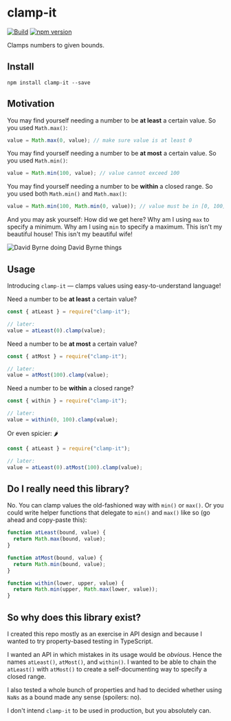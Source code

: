 clamp-it
========

[![Build](https://github.com/eddieantonio/clamp-it/workflows/Build/badge.svg)](https://github.com/eddieantonio/clamp-it/actions?query=workflow%3ABuild)
[![npm version](https://img.shields.io/npm/v/clamp-it)](https://www.npmjs.com/package/clamp-it)

Clamps numbers to given bounds.

Install
-------

    npm install clamp-it --save

Motivation
----------

You may find yourself needing a number to be **at least** a certain
value. So you used `Math.max()`:

```javascript
value = Math.max(0, value); // make sure value is at least 0
```

You may find yourself needing a number to be  **at most** a certain
value. So you used `Math.min()`:

```javascript
value = Math.min(100, value); // value cannot exceed 100
```

You may find yourself needing a number to be **within** a closed range.
So you used both `Math.min()` and `Math.max()`:

```javascript
value = Math.min(100, Math.min(0, value)); // value must be in [0, 100]
```


And you may ask yourself: How did we get here? Why am I using `max` to
specify a minimum. Why am I using `min` to specify a maximum. This
isn't my beautiful house! This isn't my beautiful wife!

![David Byrne doing David Byrne things](https://media.giphy.com/media/14mXrKfiQA1swo/giphy.gif)

Usage
-----

Introducing `clamp-it` — clamps values using easy-to-understand
language!

Need a number to be **at least** a certain value?

```javascript
const { atLeast } = require("clamp-it");

// later:
value = atLeast(0).clamp(value);
```

Need a number to be **at most** a certain value?

```javascript
const { atMost } = require("clamp-it");

// later:
value = atMost(100).clamp(value);
```

Need a number to be **within** a closed range?

```javascript
const { within } = require("clamp-it");

// later:
value = within(0, 100).clamp(value);
```

Or even spicier: 🌶

```javascript
const { atLeast } = require("clamp-it");

// later:
value = atLeast(0).atMost(100).clamp(value);
```

Do I really need this library?
------------------------------

No. You can clamp values the old-fashioned way with `min()` or `max()`.
Or you could write helper functions that delegate to `min()` and `max()` like
so (go ahead and copy-paste this):

```javascript
function atLeast(bound, value) {
  return Math.max(bound, value);
}

function atMost(bound, value) {
  return Math.min(bound, value);
}

function within(lower, upper, value) {
  return Math.min(upper, Math.max(lower, value));
}
```


So why does this library exist?
-------------------------------

I created this repo mostly as an exercise in API design and because
I wanted to try property-based testing in TypeScript.

I wanted an API in which mistakes in its usage would be _obvious_. Hence
the names `atLeast()`, `atMost()`, and `within()`. I wanted to be able
to chain the `atLeast()` with `atMost()` to create a self-documenting
way to specify a closed range.

I also tested a whole bunch of properties and had to decided whether
using `NaNs` as a bound made any sense (spoilers: no).

I don't intend `clamp-it` to be used in production, but you absolutely
can.
